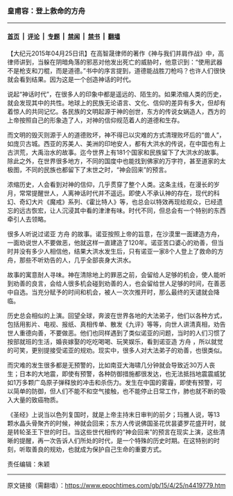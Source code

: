 ### 皇甫容：登上救命的方舟

---

#### [首页](../../../..?n4419779) &nbsp;|&nbsp; [评论](../../../../../epoch-comment?n4419779) &nbsp;|&nbsp; [专题](../../../../../epoch-special?n4419779) &nbsp;|&nbsp; [禁闻](../../../../../epoch-news?n4419779) &nbsp;|&nbsp; [禁书](../../../../../books?n4419779) &nbsp;|&nbsp; [翻墙](https://github.com/gfw-breaker/nogfw/blob/master/README.md?n4419779)


<div class="post_content" id="artbody" itemprop="articleBody">
 <!-- article content begin -->
 <p>
  【大纪元2015年04月25日讯】在高智晟律师的著作《神与我们并肩作战》中，高律师讲到，当躲在阴暗角落的邪恶对他发出死亡的威胁时，他意识到：“使用武器不是枪支和刀棍，而是道德。”书中的序言提到，道德能战胜刀枪吗？也许人们很快就会看到结果。因为这是一个创造神话的时代。
 </p>
 <p>
  说起“神话时代”，在很多人的印象中都是遥远的、陌生的。如果浓缩人类的历史，就会发现其中的共性。地球上的民族无论语言、文化、信仰的差异有多大，但却有着惊人的共同记忆。各民族的文明起源于神的创世，东方的传说女娲造人，西方的上帝按照自己的形象造了人，对神的信仰规范着人的道德和生存。
 </p>
 <p>
  而文明的毁灭则源于人的道德败坏，神不得已以灾难的方式清理败坏后的“兽人”，如庞贝古城。西亚的苏美人、美洲的印地安人，都有大洪水的传说，在中国也有上古洪荒，大禹治水的故事。迄今世界上有181个国家和民族留下了大洪水的故事。除此之外，在世界很多地方，不同的国度中也能找到佛家的万字符，甚至道家的太极图，不同的民族也都留下了末世之时，“神会回来”的预言。
 </p>
 <p>
  浓缩历史，人会看到对神的信仰，几乎贯穿了整个人类。这条主线，在漫长的岁月，常常提醒世人，人离神话时代并不遥远。即使人不承认神的存在，现代的科幻、奇幻大片《魔戒》系列、《霍比特人》等，也总会以特效再现给观众，已经遗忘的远古恢宏，让人沉浸其中看的津津有味。时代不同，但总会有一个特别的东西牵引人去领略。
 </p>
 <p>
  很多人听说过诺亚
  <ok href="https://www.epochtimes.com/gb/tag/%E6%96%B9%E8%88%9F.html">
   方舟
  </ok>
  的故事。诺亚按照上帝的旨意，在沙漠里一面建造方舟，一面劝说世人不要做恶，他就这样一直建造了120年。诺亚苦口婆心的劝善，但当时并没有多少人相信他，结果大洪水发生后，只有诺亚一家8个人登上了救命的方舟，那些不听劝告的人，几乎全部丧身大洪水。
 </p>
 <p>
  故事的寓意耐人寻味。神在清除地上的罪恶之前，会留给人足够的机会，使人能听到劝善的良言，会给人很多机会碰到劝善的人，也会留给世人足够的时间，在善恶中自选。当充分赋予的时间和机会，被人一次次推开时，那么最终的天谴就会降临。
 </p>
 <p>
  历史总会相似的上演。回望全球，奔波在世界各地的大法弟子，他们以各种方式，包括用影片、电视、报纸、真相传单、散发《九评》等等，向世人讲清真相，劝告世人重德向善，不要做恶。他们也同样遇到了类似诺亚的问题，当时的人们习惯了按部就班的生活，婚丧嫁娶的吃吃喝喝、玩笑娱乐，看到诺亚造
  <ok href="https://www.epochtimes.com/gb/tag/%E6%96%B9%E8%88%9F.html">
   方舟
  </ok>
  ，所以就觉的可笑，更别提接受诺亚的规劝。现实中，很多人对大法弟子的劝善，也很类似。
 </p>
 <p>
  而灾难的发生很多都是无预警的，比如南亚大海啸几分钟就会导致近30万人丧生；日本的大地震，即使有预警，各种防御措施都很发达，也无法抵挡地震震威犹如1万多颗广岛原子弹释放的冲击和杀伤力。发生在中国的雾霾，即使有预警，可以简单的防御，但人们不能不和空气接触，也不能停止日常工作，肺也就不断的吸入大量的致癌物质。
 </p>
 <p>
  《圣经》上说当以色列复国时，就是上帝主持末日审判的前夕；玛雅人说，等13颗水晶头骨聚齐的时候，神就会回来；东方人传说佛国圣花优昙婆罗花盛开时，就是转轮圣王下世的时日。当这些世代相传的“神会回来”的预言在现实上演，这些清晰的提醒，再一次告诉人们所处的时代，是一个特殊的历史时期。在这特别的时刻，听取善良的规劝，也就成为保护自己生命的重要方式。
 </p>
 <p>
  责任编辑：朱颖
 </p>
 <!-- article content end -->
 <div id="below_article_ad">
 </div>
</div>


---

原文链接（需翻墙）：https://www.epochtimes.com/gb/15/4/25/n4419779.htm